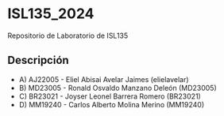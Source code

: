 # ISL135_2024
Repositorio de Laboratorio de ISL135


## Descripción
+ A) AJ22005 - Eliel Abisai Avelar Jaimes (elielavelar)
+ B) MD23005 - Ronald Osvaldo Manzano Deleón (MD23005)
+ C) BR23021 - Joyser Leonel Barrera Romero (BR23021)
+ D) MM19240 - Carlos Alberto Molina Merino (MM19240)



